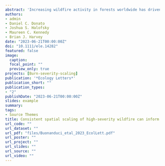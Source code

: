```yaml
---
abstract: 'Increasing wildfire activity in forests worldwide has driven urgency in understanding current and future fire regimes. Spatial patterns of area burned at high severity strongly shape forest resilience and constitute a key dimension of fire regimes, yet remain difficult to predict. To characterize the range of burn severity patterns expected within contemporary fire regimes, we quantified scaling relationships relating fire size to patterns of burn severity. Using 1615 fires occurring across the Northwest United States between 1985 and 2020, we evaluated scaling relationships within fire regimes and tested whether relationships vary across space and time. Patterns of high-severity fire demonstrate consistent scaling behaviour; as fire size increases, high-severity patches consistently increase in size and homogeneity. Scaling relationships did not differ substantially across space or time at the scales considered here, suggesting that as fire-size distributions potentially shift, stationarity in patch-size scaling can be used to infer future patterns of burn severity.'
authors:
- admin
- Daniel C. Donato
- Joshua S. Halofsky
- Maureen C. Kennedy
- Brian J. Harvey
date: "2023-06-21T00:00:00Z"
doi: "10.1111/ele.14282"
featured: false
image: 
  caption: 
  focal_point: ""
  preview_only: true
projects: [Burn-severity-scaling]
publication: '*Ecology Letters*'
publication_short: ""
publication_types:
- "2"
publishDate: "2023-06-21T00:00:00Z"
slides: example
summary: 
tags:
- Source Themes
title: Consistent spatial scaling of high-severity wildfire can inform expected future patterns of burn severity
url_code: ""
url_dataset: ""
url_pdf: "files/Buonanduci_etal_2023_EcolLett.pdf"
url_poster: ""
url_project: ""
url_slides: ""
url_source: ""
url_video: ""
---
```



